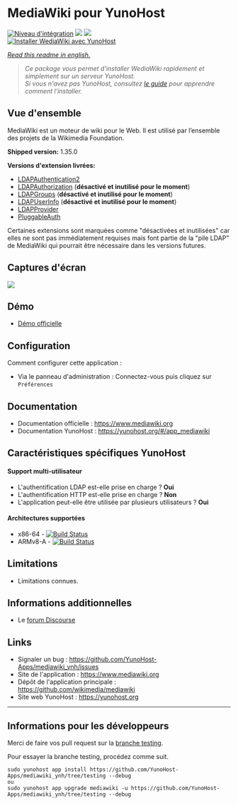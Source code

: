 # MediaWiki pour YunoHost

[![Niveau d'intégration](https://dash.yunohost.org/integration/mediawiki.svg)](https://dash.yunohost.org/appci/app/mediawiki) ![](https://ci-apps.yunohost.org/ci/badges/mediawiki.status.svg) ![](https://ci-apps.yunohost.org/ci/badges/mediawiki.maintain.svg)  
[![Installer WediaWiki avec YunoHost](https://install-app.yunohost.org/install-with-yunohost.svg)](https://install-app.yunohost.org/?app=mediawiki)

*[Read this readme in english.](./README.md)* 

> *Ce package vous permet d'installer WediaWiki rapidement et simplement sur un serveur YunoHost.  
Si vous n'avez pas YunoHost, consultez [le guide](https://yunohost.org/#/install) pour apprendre comment l'installer.*

## Vue d'ensemble

MediaWiki est un moteur de wiki pour le Web. Il est utilisé par l’ensemble des projets de la Wikimedia Foundation.

**Shipped version:** 1.35.0

**Versions d'extension livrées:**
  * [LDAPAuthentication2](https://www.mediawiki.org/wiki/Extension:LDAPAuthentication2)
  * [LDAPAuthorization](https://www.mediawiki.org/wiki/Extension:LDAPAuthorization) (**désactivé et inutilisé pour le moment**)
  * [LDAPGroups](https://www.mediawiki.org/wiki/Extension:LDAPGroups) (**désactivé et inutilisé pour le moment**)
  * [LDAPUserInfo](https://www.mediawiki.org/wiki/Extension:LDAPUserInfo) (**désactivé et inutilisé pour le moment**)
  * [LDAPProvider](https://www.mediawiki.org/wiki/Extension:LDAPProvider)
  * [PluggableAuth](https://www.mediawiki.org/wiki/Extension:PluggableAuth)

Certaines extensions sont marquées comme "désactivées et inutilisées" car elles ne sont pas immédiatement requises mais font partie de la "pile LDAP" de MediaWiki qui pourrait être nécessaire dans les versions futures.

## Captures d'écran

![](sources/images/screenshot.png)

## Démo

 * [Démo officielle](https://www.mediawiki.org/wiki/Project:Sandbox)

## Configuration

Comment configurer cette application : 

 * Via le panneau d'administration : Connectez-vous puis cliquez sur `Préférences`

## Documentation

 * Documentation officielle : https://www.mediawiki.org
 * Documentation YunoHost : https://yunohost.org/#/app_mediawiki

## Caractéristiques spécifiques YunoHost

#### Support multi-utilisateur

 * L'authentification LDAP est-elle prise en charge ? **Oui**
 * L'authentification HTTP est-elle prise en charge ? **Non**
 * L'application peut-elle être utilisée par plusieurs utilisateurs ? **Oui**

#### Architectures supportées

  * x86-64 - [![Build Status](https://ci-apps.yunohost.org/ci/logs/mediawiki%20%28Apps%29.svg)](https://ci-apps.yunohost.org/ci/apps/mediawiki/)
  * ARMv8-A - [![Build Status](https://ci-apps-arm.yunohost.org/ci/logs/mediawiki%20%28Apps%29.svg)](https://ci-apps-arm.yunohost.org/ci/apps/mediawiki/)

## Limitations

 * Limitations connues.

## Informations additionnelles

  * Le [forum Discourse](https://forum.yunohost.org/t/community-app-mediawiki-free-software-wiki-package-wikipedia/8588)

## Links

 * Signaler un bug : https://github.com/YunoHost-Apps/mediawiki_ynh/issues
 * Site de l'application : https://www.mediawiki.org
 * Dépôt de l'application principale : https://github.com/wikimedia/mediawiki
 * Site web YunoHost : https://yunohost.org

---

## Informations pour les développeurs

Merci de faire vos pull request sur la [branche testing](https://github.com/YunoHost-Apps/mediawiki_ynh/tree/testing).

Pour essayer la branche testing, procédez comme suit.
```
sudo yunohost app install https://github.com/YunoHost-Apps/mediawiki_ynh/tree/testing --debug
ou
sudo yunohost app upgrade mediawiki -u https://github.com/YunoHost-Apps/mediawiki_ynh/tree/testing --debug
```
